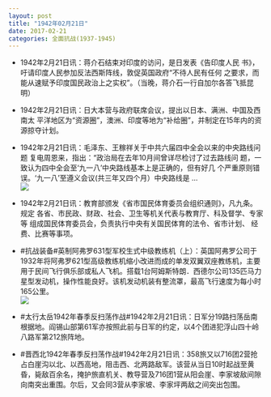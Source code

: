 ```yaml
---
layout: post
title: "1942年02月21日"
date: 2017-02-21
categories: 全面抗战(1937-1945)
---
```


<meta name="referrer" content="no-referrer" />

- 1942年2月21日讯：蒋介石结束对印度的访问，是日发表《告印度人民 书》，吁请印度人民参加反法西斯阵线，敦促英国政府“不待人民有任何 之要求，而能从速赋予印度国民政治上之实权”。（当晚，蒋介石一行自加尔各答飞抵昆明） 

- 1942年2月21日讯：日大本营与政府联席会议，提出以日本、满洲、中国及西南太 平洋地区为“资源圈”，澳洲、印度等地为“补给圈”，并制定在15年内的资源掠夺计划。 

- 1942年2月21日讯：毛泽东、王稼祥关于中共六届四中全会以来的中央路线问题 复电周恩来，指出：“政治局在去年10月间曾详尽检讨了过去路线问 题，一致认为四中全会至‘九一八’中央路线基本上是正确的，但有好几 个严重原则错误。‘九一八’至遵义会议(共三年又四个月）中央路线是 ... <br/><img src="https://ww1.sinaimg.cn/large/aca367d8jw1fcxygx17htj20c80cwq4o.jpg" />

- 1942年2月21日讯：教育部颁发《省市国民体育委员会组织通则》，凡九条。规定 各省、市民政、财政、社会、卫生等机关代表与教育厅、科及督学、专家等 组成国民体育委员会，负责执行中央有关国民体育的法令、省市计划、 经费、比赛等事项。 

- #抗战装备#英制阿弗罗631型军校生式中级教练机（上）：英国阿弗罗公司于1932年将阿弗罗621型高级教练机缩小改进而成的单发双翼双座教练机，主要用于民间飞行俱乐部或私人飞机。搭载1台阿姆斯特朗．西德尔公司135匹马力星型发动机，操作性能良好。该机发动机装有整流罩，最高飞行速度为每小时165公里。 <br/><img src="https://ww4.sinaimg.cn/large/aca367d8jw1fcxv0bkrrej20b40frac8.jpg" />

- #太行太岳1942年春季反扫荡作战#1942年2月21日讯：日军分19路扫荡岳南根据地。阎锡山部第61军亦按照此前与日军的约定，以4个团进犯浮山四十岭八路军第212旅阵地。 

- #晋西北1942年春季反扫荡作战#1942年2月21日讯：358旅又以716团2营抢占白崖沟以北、以西高地，阻击西、北两路敌军。该营从当日10时起战至黄昏，毙敌百余名，掩护旅直机关、教导营及716团1营从阳会崖、李家坡敌间隙向南突出重围。尔后，又会同3营从李家坡、李家坪两敌之间突出包围。 

